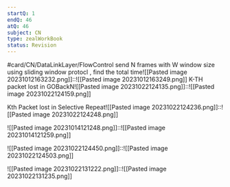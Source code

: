 ```yaml
---
startQ: 1
endQ: 46
atQ: 46
subject: CN
type: zealWorkBook
status: Revision
---
```

#card/CN/DataLinkLayer/FlowControl
send N frames with W window size using sliding window protocl , find the total time![[Pasted image 20231012163232.png]]::![[Pasted image 20231012163249.png]] <!--SR:!2023-12-28,37,252-->
K-TH packet lost in GOBackN![[Pasted image 20231022124135.png]]::![[Pasted image 20231022124159.png]] <!--SR:!2023-12-15,24,252-->

Kth Packet lost in Selective Repeat![[Pasted image 20231022124236.png]]::![[Pasted image 20231022124248.png]] <!--SR:!2023-12-05,9,230-->


![[Pasted image 20231014121248.png]]::![[Pasted image 20231014121259.png]] <!--SR:!2024-01-22,68,312-->

![[Pasted image 20231022124450.png]]::![[Pasted image 20231022124503.png]] <!--SR:!2023-12-19,39,292-->


 <!--SR:!2023-11-06,9,272-->

 <!--SR:!2023-11-07,10,272-->


 <!--SR:!2023-10-27,4,276-->

![[Pasted image 20231022131222.png]]::![[Pasted image 20231022131235.png]] <!--SR:!2024-01-02,48,290-->